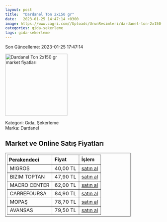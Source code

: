 ```yaml
---
layout: post
title:  "Dardanel Ton 2x150 gr"
date:   2023-01-25 14:47:14 +0300
image: https://www.cagri.com//Uploads/UrunResimleri/dardanel-ton-2x150-gr-3c-301.jpg
categories: gida-sekerleme
tags: gida-sekerleme
---
```


Son Güncelleme: 2023-01-25 17:47:14

<img src="https://www.cagri.com//Uploads/UrunResimleri/dardanel-ton-2x150-gr-3c-301.jpg" width="200" alt="Dardanel Ton 2x150 gr market fiyatları" />

Kategori: Gıda, Şekerleme
<br />
Marka: Dardanel

<h2>Market ve Online Satış Fiyatları</h2>

<table border="1" style="padding: 5px;width:80%;">
  <tr>
    <td style="padding: 5px;"><strong>Perakendeci</strong></td>
    <td><strong>Fiyat</strong></td>
    <td><strong>İşlem</strong></td>
  </tr>
  <tr>
              <td title="Migros">MIGROS</td>
              <td>40,00 TL</td>
              <td><a title="Migros" target="_blank" href="https://www.migros.com.tr/dardanel-ekonomik-ton-2x150-g-p-89b738">satın al</a></td>
            </tr><tr>
              <td title="Bizim Toptan">BIZIM TOPTAN</td>
              <td>47,90 TL</td>
              <td><a title="Bizim Toptan" target="_blank" href="https://www.bizimtoptan.com.tr/dardanel-ekonomik-ton-baligi-2x150-gr">satın al</a></td>
            </tr><tr>
              <td title="Macro Center">MACRO CENTER</td>
              <td>62,00 TL</td>
              <td><a title="Macro Center" target="_blank" href="https://www.macrocenter.com.tr/dardanel-aycicek-yagli-ton-baligi-2x150-g-p-8a20e8">satın al</a></td>
            </tr><tr>
              <td title="CarrefourSA">CARREFOURSA</td>
              <td>84,90 TL</td>
              <td><a title="CarrefourSA" target="_blank" href="https://www.carrefoursa.com/dardanel-ton-2x150-g-p-30097066">satın al</a></td>
            </tr><tr>
              <td title="Mopaş">MOPAŞ</td>
              <td>78,70 TL</td>
              <td><a title="Mopaş" target="_blank" href="https://www.mopas.com.tr/dardanel-ton-2x150-gr/p/834735">satın al</a></td>
            </tr><tr>
              <td title="Avansas">AVANSAS</td>
              <td>79,50 TL</td>
              <td><a title="Avansas" target="_blank" href="https://www.avansas.com/dardanel-ton-baligi-2-x-150-gr-p-82037">satın al</a></td>
            </tr>
</table>
